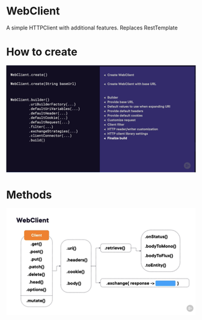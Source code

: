 # WebClient

A simple HTTPClient with additional features.
Replaces RestTemplate

# How to create
![create-webclient.png](assets%2Fcreate-webclient.png)

# Methods
![webclient-methods.png](assets%2Fwebclient-methods.png)